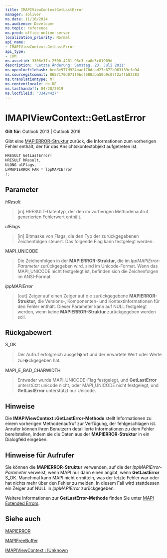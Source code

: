 ```yaml
---
title: IMAPIViewContextGetLastError
manager: soliver
ms.date: 11/16/2014
ms.audience: Developer
ms.topic: reference
ms.prod: office-online-server
localization_priority: Normal
api_name:
- IMAPIViewContext.GetLastError
api_type:
- COM
ms.assetid: 3306e37a-2500-4281-96c3-ca0d5c81909d
description: 'Letzte Änderung: Samstag, 23. Juli 2011'
ms.openlocfilehash: bcd8e977d924bae170dcad27c672b963189cfa94
ms.sourcegitcommit: 8657170d071f9bcf680aba50b9c07f2a4fb82283
ms.translationtype: MT
ms.contentlocale: de-DE
ms.lasthandoff: 04/28/2019
ms.locfileid: "33424427"
---
```

# <a name="imapiviewcontextgetlasterror"></a>IMAPIViewContext::GetLastError

  
  
**Gilt für**: Outlook 2013 | Outlook 2016 
  
Gibt eine [MAPIERROR-Struktur](mapierror.md) zurück, die Informationen zum vorherigen Fehler enthält, der für das Ansichtskontextobjekt aufgetreten ist. 
  
```cpp
HRESULT GetLastError(
HRESULT hResult,
ULONG ulFlags,
LPMAPIERROR FAR * lppMAPIError
);
```

## <a name="parameters"></a>Parameter

 _hResult_
  
> [in] HRESULT-Datentyp, der den im vorherigen Methodenaufruf generierten Fehlerwert enthält.
    
 _ulFlags_
  
> [in] Bitmaske von Flags, die den Typ der zurückgegebenen Zeichenfolgen steuert. Das folgende Flag kann festgelegt werden:
    
MAPI_UNICODE 
  
> Die Zeichenfolgen in der **MAPIERROR-Struktur,** die im  _lppMAPIError-Parameter_ zurückgegeben wird, sind im Unicode-Format. Wenn das MAPI_UNICODE nicht festgelegt ist, befinden sich die Zeichenfolgen im ANSI-Format. 
    
 _lppMAPIError_
  
> [out] Zeiger auf einen Zeiger auf die zurückgegebene **MAPIERROR-Struktur,** die Versions-, Komponenten- und Kontextinformationen für den Fehler enthält. Dieser Parameter kann auf NULL festgelegt werden, wenn keine **MAPIERROR-Struktur** zurückgegeben werden soll. 
    
## <a name="return-value"></a>Rückgabewert

S_OK 
  
> Der Aufruf erfolgreich ausgef�hrt und der erwartete Wert oder Werte zur�ckgegeben hat.
    
MAPI_E_BAD_CHARWIDTH 
  
> Entweder wurde MAPI_UNICODE-Flag festgelegt, und **GetLastError** unterstützt unicode nicht, oder MAPI_UNICODE nicht festgelegt, und **GetLastError** unterstützt nur Unicode. 
    
## <a name="remarks"></a>Hinweise

Die **IMAPIViewContext::GetLastError-Methode** stellt Informationen zu einem vorherigen Methodenaufruf zur Verfügung, der fehlgeschlagen ist. Anrufer können ihren Benutzern detaillierte Informationen zu dem Fehler bereitstellen, indem sie die Daten aus der **MAPIERROR-Struktur** in ein Dialogfeld eingeben. 
  
## <a name="notes-to-callers"></a>Hinweise für Aufrufer

Sie können die **MAPIERROR-Struktur** verwenden, auf die der  _lppMAPIError-Parameter_ verweist, wenn MAPI nur dann einen angibt, wenn **GetLastError** S_OK. Manchmal kann MAPI nicht ermitteln, was der letzte Fehler war oder hat nichts mehr über den Fehler zu melden. In diesem Fall wird stattdessen ein Zeiger auf NULL in  _lppMAPIError_ zurückgegeben. 
  
Weitere Informationen zur **GetLastError-Methode** finden Sie unter [MAPI Extended Errors](mapi-extended-errors.md).
  
## <a name="see-also"></a>Siehe auch



[MAPIERROR](mapierror.md)
  
[MAPIFreeBuffer](mapifreebuffer.md)
  
[IMAPIViewContext : IUnknown](imapiviewcontextiunknown.md)

